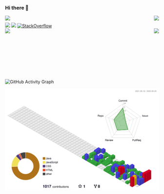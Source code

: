 ### Hi there 👋

<!-- - 🔭 I’m currently working on ...
- 🌱 I’m currently learning ...
- 👯 I’m looking to collaborate on ...
- 🤔 I’m looking for help with ...
- 💬 Ask me about ...
- 📫 How to reach me: ... -->
  
<img align="left" src="https://visitor-badge.laobi.icu/badge?page_id=abrahammehari.abrahammehari" />
<img align="right" src="https://img.shields.io/github/followers/abrahammehari?label=Follow&style=social" />
<h1 align="center"></h1>
<div>
  <a href="https://www.linkedin.com/in/abisrat/" target="_blank"><img src="https://img.shields.io/badge/-LinkedIn-%230077B5?style=for-the-badge&logo=linkedin&logoColor=white" target="_blank"></a>
    <a href="https://stackoverflow.com/users/17514621/abraham-bisrat" target="_blank"><img src="https://img.shields.io/badge/Stack_Overflow-FE7A16?style=for-the-badge&logo=stack-overflow&logoColor=white" target="_blank"></a>
  
  <a href="https://stackoverflow.com/users/17514621/abraham-bisrat" target="_blank">
<img alt="StackOverflow"
src="https://stackoverflow-badge.vercel.app/?userID=17514621" />
</a>
</div>



<img align="left" height="150px" src="https://github-readme-stats.vercel.app/api?username=abrahammehari&show_icons=true&theme=merko&count_private=true" />
<img align="right" height="150px" src="https://github-readme-stats.vercel.app/api/top-langs/?username=abrahammehari&layout=compact&theme=merko&count_private=true" />
<img height="150px" />

![GitHub Activity Graph](https://activity-graph.herokuapp.com/graph?username=abrahammehari&bg_color=144a19&color=00ffff&line=00ffff&point=ffffff&area=true&hide_border=false)

![Github Activity coolGraph](./profile-3d-contrib/profile-gitblock.svg)


<!-- lib
https://github.com/marketplace/actions/github-profile-3d-contrib -->
